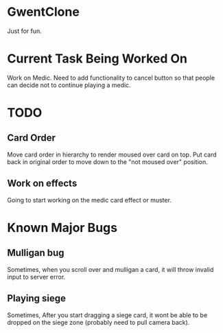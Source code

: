 # GwentClone
Just for fun.

# Current Task Being Worked On
Work on Medic. Need to add functionality to cancel button so that people can decide not to continue playing a medic.

# TODO
## Card Order
Move card order in hierarchy to render moused over card on top. Put card back in original order to move down to the "not moused over" position.
## Work on effects
Going to start working on the medic card effect or muster.

# Known Major Bugs
## Mulligan bug
Sometimes, when you scroll over and mulligan a card, it will throw invalid input to server error.
## Playing siege
Sometimes, After you start dragging a siege card, it wont be able to be dropped on the siege zone (probably need to pull camera back).
